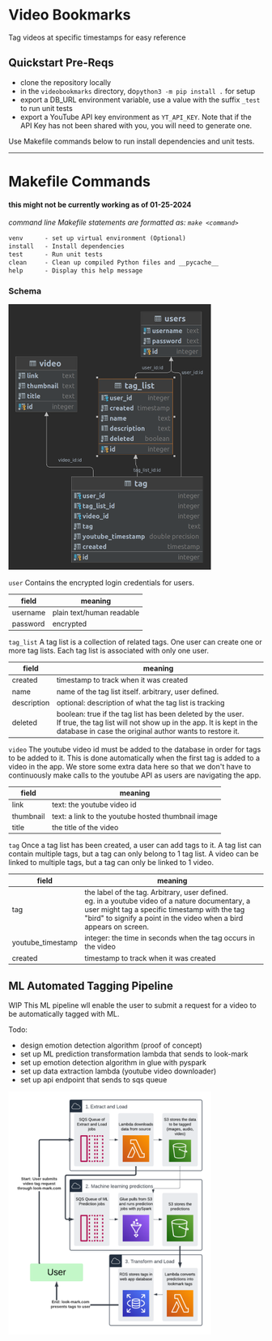 # Video Bookmarks
Tag videos at specific timestamps for easy reference

## Quickstart Pre-Reqs

 - clone the repository locally
 - in the `videobookmarks` directory, 
do`python3 -m pip install .` for setup
 - export a DB_URL environment variable,
use a value with the suffix `_test` to run unit tests
 - export a YouTube API key environment as `YT_API_KEY`. Note that if the API Key has not been shared with you, 
you will need to generate one.

 Use Makefile commands below to run install dependencies and unit tests.

--------------

# Makefile Commands
#### this might not be currently working as of 01-25-2024
<i>command line Makefile statements are formatted as: `make <command>` </i>
```commandline
venv      - set up virtual environment (Optional)
install   - Install dependencies
test      - Run unit tests
clean     - Clean up compiled Python files and __pycache__
help      - Display this help message
```


### Schema
<img src="img/schema.png" alt="image" width="400" height="auto">

`user` Contains the encrypted login credentials for users.

| field    | meaning                   |
|----------|---------------------------|
| username | plain text/human readable |
| password | encrypted                 |

`tag_list` 
A tag list is a collection of related tags.
One user can create one or more tag lists. 
Each tag list is associated with only one user.

| field       | meaning                                                                                                                                                                                         |
|-------------|-------------------------------------------------------------------------------------------------------------------------------------------------------------------------------------------------|
| created     | timestamp to track when it was created                                                                                                                                                          |
| name        | name of the tag list itself. arbitrary, user defined.                                                                                                                                           |
| description | optional: description of what the tag list is tracking                                                                                                                                          |
| deleted     | boolean: true if the tag list has been deleted by the user. <br/>If true, the tag list will not show up in the app. It is kept in the database in case the original author wants to restore it. |

`video` 
The youtube video id must be added to the database in order for tags to be added to it. 
This is done automatically when the first tag is added to a video in the app.
We store some extra data here so that we don't have to continuously make calls to the youtube
API as users are navigating the app.

| field     | meaning                                           |
|-----------|---------------------------------------------------|
| link      | text: the youtube video id                        |
| thumbnail | text: a link to the youtube hosted thumbnail image |
| title     | the title of the video                            |

`tag` 
Once a tag list has been created, a user can add tags to it. 
A tag list can contain multiple tags, but a tag can only
belong to 1 tag list. A video can be linked to multiple tags, but a tag can only be linked to 1 video.

| field             | meaning                                                                                                                                                                                                                        |
|-------------------|--------------------------------------------------------------------------------------------------------------------------------------------------------------------------------------------------------------------------------|
| tag               | the label of the tag. Arbitrary, user defined. <br/>eg. in a youtube video of a nature documentary, a user might tag a specific timestamp with the tag "bird" to signify a  point in the video when a  bird appears on screen. |
| youtube_timestamp | integer: the time in seconds when the tag occurs in the video                                                                                                                                                                  |
| created           | timestamp to track when it was created                                                                                                                                                                       |

## ML Automated Tagging Pipeline

WIP This ML pipeline wll enable the user to submit a request for a video to be automatically tagged with ML. 

Todo:
- design emotion detection algorithm (proof of concept)
- set up ML prediction transformation lambda that sends to look-mark
- set up emotion detection algorithm in glue with pyspark
- set up data extraction lambda (youtube video downloader)
- set up api endpoint that sends to sqs queue

<img src="img/look-mark-predictions.png" alt="image" width="400" height="auto">

